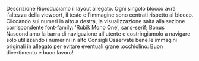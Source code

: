 Descrizione
Riproduciamo il layout allegato.
Ogni singolo blocco avrà l'altezza della viewport, il testo e l'immagine sono centrati rispetto al blocco.
Cliccando sui numeri in alto a destra, la visualizzazione salta alla sezione corrispondente
font-family: 'Rubik Mono One', sans-serif;
Bonus
Nascondiamo la barra di navigazione all'utente e costringiamolo a navigare solo utilizzando i numerini in alto
Consigli
Osservate bene le immagini originali in allegato per evitare eventuali grane :occhiolino:
Buon divertimento e buon lavoro!